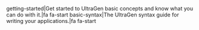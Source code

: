 getting-started|Get started to UltraGen basic concepts and know what you can do with it.|fa fa-start
basic-syntax|The UltraGen syntax guide for writing your applications.|fa fa-start
